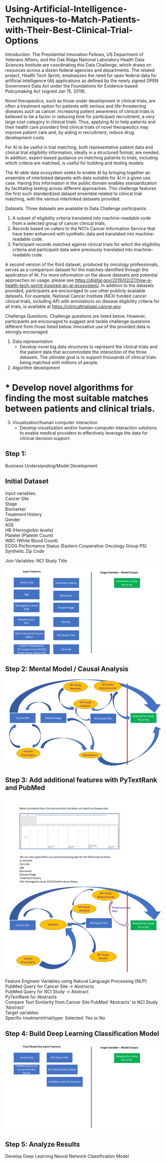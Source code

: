 # Using-Artificial-Intelligence-Techniques-to-Match-Patients-with-Their-Best-Clinical-Trial-Options

Introduction.
The Presidential Innovation Fellows, US Department of Veterans Affairs, and the Oak Ridge
National Laboratory Health Data Sciences Institute are coordinating this Data Challenge, which
draws on resources across a dozen federal agencies and departments. The related project, Health
Tech Sprint, emphasizes the need for open federal data for artificial intelligence (AI) applications
as defined by the newly signed OPEN Government Data Act under the Foundations for
Evidence-based Policymaking Act (signed Jan 15, 2019).

Novel therapeutics, such as those under development in clinical trials, are often a treatment
option for patients with serious and life-threatening diseases such as cancer. Increasing patient
awareness of clinical trials is believed to be a factor in reducing time for participant recruitment,
a very large cost category in clinical trials. Thus, applying AI to help patients and their health
care providers find clinical trials of novel therapeutics may improve patient care and, by aiding
in recruitment, reduce drug development costs.

For AI to be useful in trial matching, both representative patient data and clinical trial eligibility
information, ideally in a structured format, are needed. In addition, expert-based guidance on
matching patients to trials, including which criteria are matched, is useful for building and testing
models.

The AI-able data ecosystem seeks to enable AI by bringing together an ensemble of interlinked
datasets with data suitable for AI in a given use case. Having this information in the public
domain enables standardization by facilitating testing across different approaches. This challenge
features the first such standardized dataset ensemble related to clinical trial matching, with the
various interlinked datasets provided.

Datasets.
Three datasets are available to Data Challenge participants:
1. A subset of eligibility criteria translated into machine-readable code from a selected
group of cancer clinical trials.
2. Records based on callers to the NCI’s Cancer Information Service that have been
enhanced with synthetic data and translated into machine-readable code.
3. Participant records matched against clinical trials for which the eligibility criteria and
participant data were previously translated into machine-readable code.

A second version of the third dataset, produced by oncology professionals, serves as a comparison dataset for the matches identified through the application of AI.
For more information on the above datasets and potential approaches on usage, please see https://digital.gov/2019/02/27/how-a-health-tech-sprint-inspired-an-ai-ecosystem/.
In addition to the datasets provided, participants are encouraged to use other publicly available datasets. For example, National Cancer Institute (NCI)-funded cancer clinical trials, including API with annotations on disease eligibility criteria for all trials, is available at https://clinicaltrialsapi.cancer.gov

Challenge Questions.
Challenge questions are listed below. However, participants are encouraged to suggest and tackle challenge questions different from those listed below. Innovative use of the provided data is strongly encouraged.
1. Data representation
    * Develop novel big data structures to represent the clinical trials and the patient data that accommodate the interaction of the three datasets. The ultimate goal is to support thousands of clinical trials being matched with millions of people.
2. Algorithm development
#    * Develop novel algorithms for finding the most suitable matches between patients and clinical trials.
3. Visualization/human computer interaction
    * Develop visualization and/or human-computer interaction solutions to enable medical providers to effectively leverage the data for clinical decision support.
    
## Step 1:
Business Understanding/Model Development
## Initial Dataset 
Input variables: \
Cancer Site   \
Stage   \
Biomarker   \
Treatment History  \
Gender  \
AGE   \
HB (Hemoglobin levels)  \
Platelet (Platelet Count)  \
WBC (White Blood Count)   \
ECOG Performance Status (Eastern Cooperative Oncology Group PS)   \
Synthetic Zip Code    

Join Variables:
NCI Study Title

![Initial Dataset](https://github.com/Jerome3590/Using-Artificial-Intelligence-Techniques-to-Match-Patients-with-Their-Best-Clinical-Trial-Options/blob/master/Slide1.PNG?raw=true)

## Step 2: Mental Model / Causal Analysis
![Patient Matching to Clinical Trial Mental Model](https://github.com/Jerome3590/Using-Artificial-Intelligence-Techniques-to-Match-Patients-with-Their-Best-Clinical-Trial-Options/blob/master/Slide2.PNG?raw=true)

## Step 3: Add additional features with PyTextRank and PubMed
![Model Understanding and Development](https://github.com/Jerome3590/Using-Artificial-Intelligence-Techniques-to-Match-Patients-with-Their-Best-Clinical-Trial-Options/blob/master/Slide3.PNG?raw=true)
![Updated Patient Matching Mental Model](https://github.com/Jerome3590/Using-Artificial-Intelligence-Techniques-to-Match-Patients-with-Their-Best-Clinical-Trial-Options/blob/master/Slide4.PNG?raw=true)

Feature Engineer Variables using Natural Language Processing (NLP):   \
PubMed Query for Cancer Site -> Abstracts   \
PubMed Query for NCI Study -> Abstract   \
PyTextRank for Abstracts   \
Compare Text Similarity from Cancer Site PubMed 'Abstracts' to NCI Study 'Abstract'   
Target variables:    \
Specific treatment/trial/type: Selected: Yes or No   

## Step 4: Build Deep Learning Classification Model

![Final Dataframe for Deep Learning Neural Network Classification Model](https://github.com/Jerome3590/Using-Artificial-Intelligence-Techniques-to-Match-Patients-with-Their-Best-Clinical-Trial-Options/blob/master/Slide5.PNG?raw=true)


## Step 5: Analyze Results
Develop Deep Learning Neural Network Classification Model



